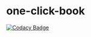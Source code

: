 # one-click-book
[![Codacy Badge](https://api.codacy.com/project/badge/Grade/0181dd002d2743129980bc412368468c)](https://app.codacy.com/app/zpv/one-click-book?utm_source=github.com&utm_medium=referral&utm_content=zpv/one-click-book&utm_campaign=Badge_Grade_Dashboard)